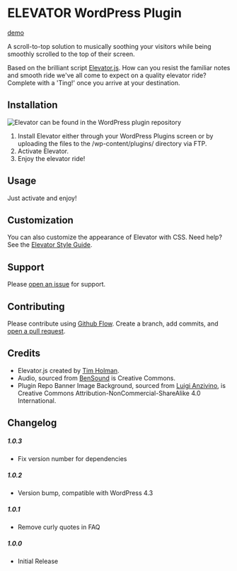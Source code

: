 # ELEVATOR WordPress Plugin

[demo](https://fatpony.me/plugins/elevator/)

A scroll-to-top solution to musically soothing your visitors while being smoothly scrolled to the top of their screen.

Based on the brilliant script [Elevator.js](https://github.com/tholman/elevator.js). How can you resist the familiar notes and smooth ride we've all come to expect on a quality elevator ride? Complete with a 'Ting!' once you arrive at your destination.

## Installation

![Elevator can be found in the WordPress plugin repository](https://fatpony.me/wp-content/uploads/2015/04/elevator-plugin.jpg)

1. Install Elevator either through your WordPress Plugins screen or by uploading the files to the /wp-content/plugins/ directory via FTP.
2. Activate Elevator.
3. Enjoy the elevator ride!

## Usage

Just activate and enjoy!

## Customization

You can also customize the appearance of Elevator with CSS. Need help? See the [Elevator Style Guide](https://fatpony.me/plugins/elevator/style-guide/).

## Support

Please [open an issue](https://github.com/ericakfranz/elevator/issues/new) for support.

## Contributing

Please contribute using [Github Flow](https://guides.github.com/introduction/flow/). Create a branch, add commits, and [open a pull request](https://github.com/ericakfranz/elevator/compare/).

## Credits

- Elevator.js created by [Tim Holman](http://tholman.com/). 
- Audio, sourced from [BenSound](http://www.bensound.com/) is Creative Commons. 
- Plugin Repo Banner Image Background, sourced from [Luigi Anzivino](https://www.flickr.com/photos/ilmungo/27091536), is Creative Commons Attribution-NonCommercial-ShareAlike 4.0 International.

## Changelog

##### 1.0.3
- Fix version number for dependencies

##### 1.0.2
- Version bump, compatible with WordPress 4.3

##### 1.0.1
- Remove curly quotes in FAQ

##### 1.0.0
- Initial Release